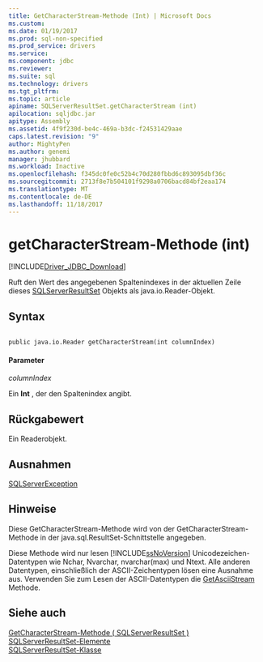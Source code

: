 ```yaml
---
title: GetCharacterStream-Methode (Int) | Microsoft Docs
ms.custom: 
ms.date: 01/19/2017
ms.prod: sql-non-specified
ms.prod_service: drivers
ms.service: 
ms.component: jdbc
ms.reviewer: 
ms.suite: sql
ms.technology: drivers
ms.tgt_pltfrm: 
ms.topic: article
apiname: SQLServerResultSet.getCharacterStream (int)
apilocation: sqljdbc.jar
apitype: Assembly
ms.assetid: 4f9f230d-be4c-469a-b3dc-f24531429aae
caps.latest.revision: "9"
author: MightyPen
ms.author: genemi
manager: jhubbard
ms.workload: Inactive
ms.openlocfilehash: f345dc0fe0c52b4c70d280fbbd6c893095dbf36c
ms.sourcegitcommit: 2713f8e7b504101f9298a0706bacd84bf2eaa174
ms.translationtype: MT
ms.contentlocale: de-DE
ms.lasthandoff: 11/18/2017
---
```

# <a name="getcharacterstream-method-int"></a>getCharacterStream-Methode (int)
[!INCLUDE[Driver_JDBC_Download](../../../includes/driver_jdbc_download.md)]

  Ruft den Wert des angegebenen Spaltenindexes in der aktuellen Zeile dieses [SQLServerResultSet](../../../connect/jdbc/reference/sqlserverresultset-class.md) Objekts als java.io.Reader-Objekt.  
  
## <a name="syntax"></a>Syntax  
  
```  
  
public java.io.Reader getCharacterStream(int columnIndex)  
```  
  
#### <a name="parameters"></a>Parameter  
 *columnIndex*  
  
 Ein **Int** , der den Spaltenindex angibt.  
  
## <a name="return-value"></a>Rückgabewert  
 Ein Readerobjekt.  
  
## <a name="exceptions"></a>Ausnahmen  
 [SQLServerException](../../../connect/jdbc/reference/sqlserverexception-class.md)  
  
## <a name="remarks"></a>Hinweise  
 Diese GetCharacterStream-Methode wird von der GetCharacterStream-Methode in der java.sql.ResultSet-Schnittstelle angegeben.  
  
 Diese Methode wird nur lesen [!INCLUDE[ssNoVersion](../../../includes/ssnoversion_md.md)] Unicodezeichen-Datentypen wie Nchar, Nvarchar, nvarchar(max) und Ntext. Alle anderen Datentypen, einschließlich der ASCII-Zeichentypen lösen eine Ausnahme aus. Verwenden Sie zum Lesen der ASCII-Datentypen die [GetAsciiStream](../../../connect/jdbc/reference/getasciistream-method-sqlserverresultset.md) Methode.  
  
## <a name="see-also"></a>Siehe auch  
 [GetCharacterStream-Methode &#40; SQLServerResultSet &#41;](../../../connect/jdbc/reference/getcharacterstream-method-sqlserverresultset.md)   
 [SQLServerResultSet-Elemente](../../../connect/jdbc/reference/sqlserverresultset-members.md)   
 [SQLServerResultSet-Klasse](../../../connect/jdbc/reference/sqlserverresultset-class.md)  
  
  
